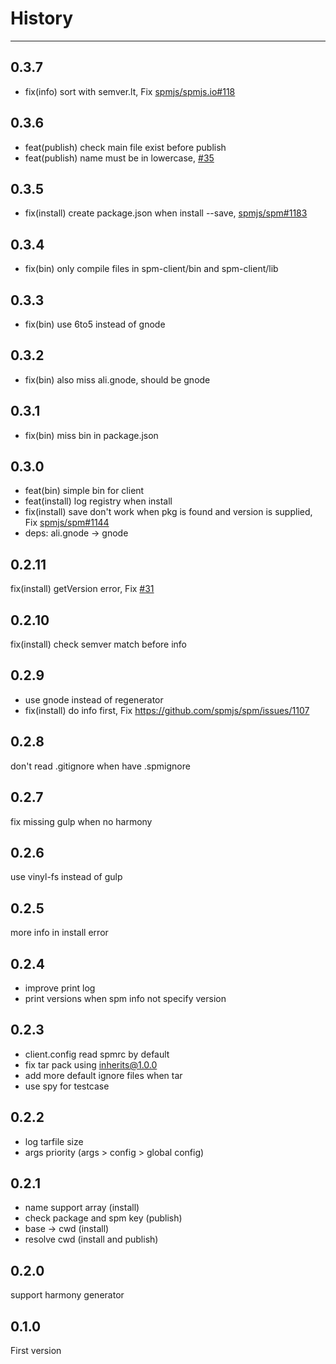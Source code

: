 # History

---

## 0.3.7

- fix(info) sort with semver.lt, Fix [spmjs/spmjs.io#118](https://github.com/spmjs/spmjs.io/issues/118)

## 0.3.6

- feat(publish) check main file exist before publish
- feat(publish) name must be in lowercase, [#35](https://github.com/spmjs/spm-client/issues/35)

## 0.3.5

- fix(install) create package.json when install --save, [spmjs/spm#1183](https://github.com/spmjs/spm/issues/1183)

## 0.3.4

- fix(bin) only compile files in spm-client/bin and spm-client/lib

## 0.3.3

- fix(bin) use 6to5 instead of gnode

## 0.3.2

- fix(bin) also miss ali.gnode, should be gnode

## 0.3.1

- fix(bin) miss bin in package.json

## 0.3.0

- feat(bin) simple bin for client
- feat(install) log registry when install
- fix(install) save don't work when pkg is found and version is supplied, Fix [spmjs/spm#1144](https://github.com/spmjs/spm/issues/1144)
- deps: ali.gnode -> gnode

## 0.2.11

fix(install) getVersion error, Fix [#31](https://github.com/spmjs/spm-client/issues/31)

## 0.2.10

fix(install) check semver match before info

## 0.2.9

- use gnode instead of regenerator
- fix(install) do info first, Fix https://github.com/spmjs/spm/issues/1107

## 0.2.8

don't read .gitignore when have .spmignore

## 0.2.7

fix missing gulp when no harmony

## 0.2.6

use vinyl-fs instead of gulp

## 0.2.5

more info in install error

## 0.2.4
- improve print log
- print versions when spm info not specify version

## 0.2.3

- client.config read spmrc by default
- fix tar pack using inherits@1.0.0
- add more default ignore files when tar
- use spy for testcase

## 0.2.2

- log tarfile size
- args priority (args > config > global config)

## 0.2.1

- name support array (install)
- check package and spm key (publish)
- base -> cwd (install)
- resolve cwd (install and publish)

## 0.2.0

support harmony generator

## 0.1.0

First version
